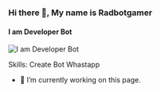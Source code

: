 ### Hi there 👋, My name is Radbotgamer
#### I am Developer Bot
![I am Developer Bot](https://telegra.ph/file/b73ca605db9737c5461fb.jpg)


Skills: Create Bot Whastapp

- 🔭 I’m currently working on this page. 




